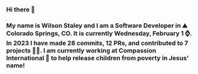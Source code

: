 ### Hi there 👋

### My name is Wilson Staley and I am a Software Developer in ⛰ Colorado Springs, CO.  It is currently Wednesday, February 1 ⌚. In 2023 I have made 28 commits, 12 PRs, and contributed to 7 projects 👨‍💻. I am currently working at Compassion International 🏢 to help release children from poverty in Jesus' name!